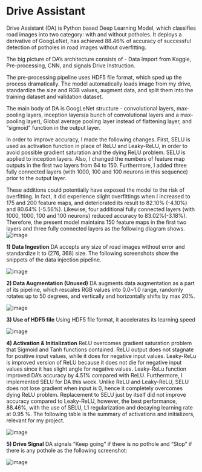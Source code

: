 # Drive Assistant

Drive Assistant (DA) is Python based Deep Learning Model, which classifies road images into two category: with and without potholes.
It deploys a derivative of GoogLeNet, has achieved 88.46% of accuracy of successful detection of potholes in road images without overfitting. 

The big picture of DA’s architecture consists of - Data Import from Kaggle, Pre-processing, CNN, and signals Drive Instruction. 

The pre-processing pipeline uses HDF5 file format, which sped up the process dramatically. The model automatically loads image from my drive, standardize the size and RGB values, augment data, and split them into the training dataset and validation dataset. 

The main body of DA is GoogLeNet structure - convolutional layers, max-pooling layers, inception layers(a bunch of convolutional layers and a max-pooling layer), Global average pooling layer instead of flattening layer, and “sigmoid” function in the output layer. 

In order to improve accuracy, I made the following changes. First, SELU is used as activation function in place of ReLU and Leaky-ReLU, in order to avoid possible gradient saturation and the dying ReLU problem. SELU is applied to inception layers. Also, I changed the numbers of feature map outputs in the first two layers from 64 to 150. Furthermore, I added three fully connected layers (with 1000, 100 and 100 neurons in this sequence) prior to the output layer. 

These additions could potentially have exposed the model to the risk of overfitting. In fact, it did experience slight overfittings when I increased to 175 and 200 feature maps, and deteriorated its result to 82.10% (-4.10%) and 80.64% (-5.56%). Likewise, four additional fully connected layers (with 1000, 1000, 100 and 100 neurons) reduced accuracy to 83.02%(-3.18%). Therefore, the present model maintains 150 feature maps in the first two layers and three fully connected layers as the following diagram shows.
![image](https://user-images.githubusercontent.com/62607343/130621244-2b537868-daa5-4f85-8542-90c3c0e7f688.png)


**1) Data Ingestion**
DA accepts any size of road images without error and standardize it to (276, 368) size.
The following screenshots show the snippets of the data injection pipeline.

![image](https://user-images.githubusercontent.com/62607343/130619846-12cbc509-a5e9-4cb1-a13d-9644dc58bef4.png)

**2) Data Augmentation (Unused)**
DA augments data augmentation as a part of its pipeline, which rescales RGB values into 0.0~1.0 range, randomly rotates up to 50 degrees, and vertically and horizontally shifts by max 20%. 

![image](https://user-images.githubusercontent.com/62607343/130620135-23cf3d3e-e0dd-4ad5-a54f-89870d0a710a.png)

**3) Use of HDF5 file**
 Using HDF5 file format, it accelerates its learning speed

![image](https://user-images.githubusercontent.com/62607343/130620029-6bb2db8a-9ac6-48b2-af4f-d46c4064b618.png)

**4) Activation & Initialization**
ReLU overcomes gradient saturation problem that Sigmoid and Tanh functions contained. ReLU output does not stagnate for positive input values, while it does for negative input values. Leaky-ReLu is improved version of ReLU because it does not die for negative input values since it has slight angle for negative values. Leaky-ReLu function improved DA’s accuracy by 4.51% compared with ReLU. Furthermore, I implemented SELU for DA this week. Unlike ReLU and Leaky-ReLU, SELU does not lose gradient when input is 0, hence it completely overcomes dying ReLU problem. Replacement to SELU just by itself did not improve accuracy compared to Leaky-ReLU, however, the best performance, 88.46%, with the use of SELU, L1 regularization and decaying learning rate at 0.95 %. The following table is the summary of activations and initializers, relevant for my project.

![image](https://user-images.githubusercontent.com/62607343/130621436-9b2ae0da-3ef5-4657-a67c-5fd116c9475d.png)

**5) Drive Signal**
DA signals “Keep going” if there is no pothole and “Stop” if there is any pothole as the following screenshot:

![image](https://user-images.githubusercontent.com/62607343/130621500-8b93766e-eb83-46d2-8c27-d00cc87135ac.png)

